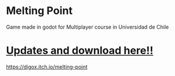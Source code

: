 # Melting Point
Game made in godot for Multiplayer course in Universidad de Chile

# [Updates and download here!!](https://digox.itch.io/melting-point)
https://digox.itch.io/melting-point
